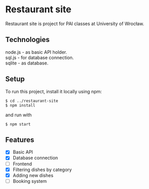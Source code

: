 # Restaurant site
Restaurant site is project for PAI classes at University of Wrocław.

## Technologies
node.js - as basic API holder. <br>
sql.js - for database connection. <br>
sqlite - as database.

## Setup
To run this project, install it locally using npm:

```
$ cd ../restaurant-site
$ npm install
```

and run with

```
$ npm start
```

## Features
- [x] Basic API
- [x] Database connection
- [ ] Frontend
- [X] Filtering dishes by category
- [X] Adding new dishes
- [ ] Booking system